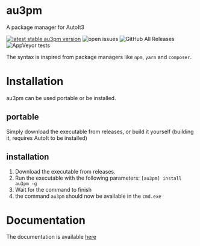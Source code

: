 # au3pm
A package manager for AutoIt3

[![latest stable au3pm version](https://img.shields.io/github/v/release/genius257/au3pm?include_prereleases)](https://github.com/genius257/au3pm/releases)
![open issues](https://img.shields.io/github/issues-raw/genius257/au3pm)
![GitHub All Releases](https://img.shields.io/github/downloads/genius257/au3pm/total)
![AppVeyor tests](https://img.shields.io/appveyor/tests/genius257/au3pm)

The syntax is inspired from package managers like `npm`, `yarn` and `composer`.

# Installation

au3pm can be used portable or be installed.

## portable

Simply download the executable from releases, or build it yourself (building it, requires AutoIt to be installed)

## installation

1. Download the executable from releases.
2. Run the executable with the following parameters: `[au3pm] install au3pm -g`
3. Wait for the command to finish
4. the command `au3pm` should now be available in the `cmd.exe`

# Documentation

The documentation is available [here](//genius257.github.io/au3pm/)
